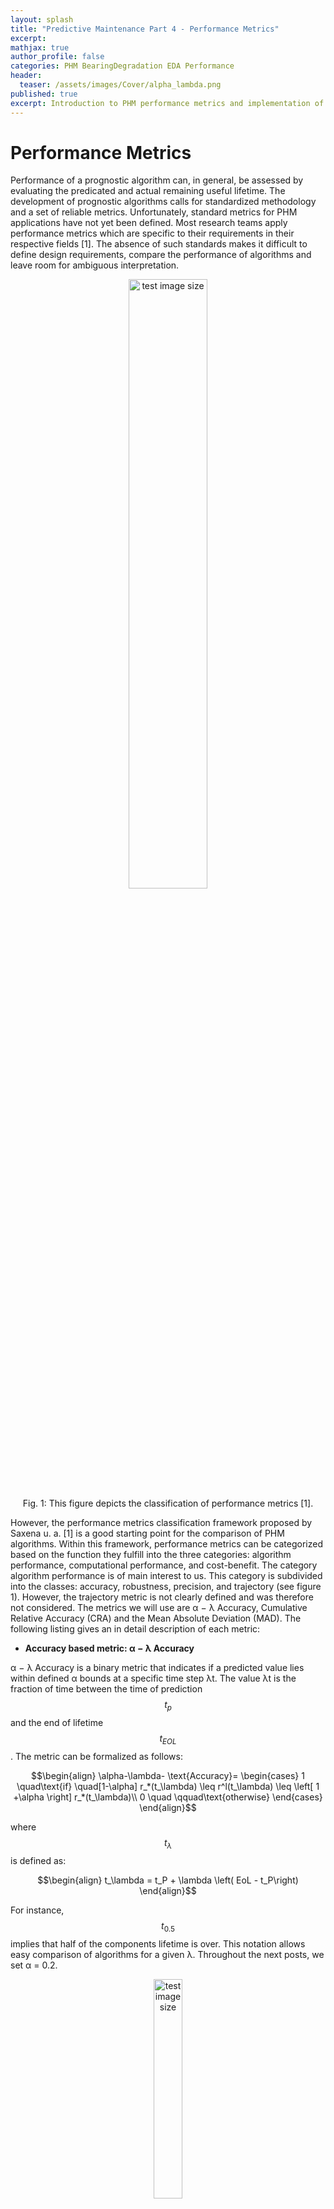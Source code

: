 ```yaml
---
layout: splash
title: "Predictive Maintenance Part 4 - Performance Metrics"
excerpt:
mathjax: true
author_profile: false
categories: PHM BearingDegradation EDA Performance
header:
  teaser: /assets/images/Cover/alpha_lambda.png
published: true
excerpt: Introduction to PHM performance metrics and implementation of the α − λ and CRA metric.
---
```




Performance Metrics
===================

Performance of a prognostic algorithm can, in general, be assessed by evaluating the predicated and actual remaining useful lifetime. The development of prognostic algorithms calls for standardized methodology and a set of reliable metrics. Unfortunately, standard metrics for PHM applications have not yet been defined. Most research teams apply performance metrics which are specific to their requirements in their respective fields [1].
The absence of such standards makes it difficult to define design requirements, compare the performance of algorithms and leave room for ambiguous interpretation.

<div style="text-align:center">
<img src="/assets/images/PHM/Introduction/metrics_classes.png" alt="test image size" height="50%" width="50%">
<figcaption>Fig. 1: This  figure depicts the classification of performance metrics [1].</figcaption>
</div>


However, the performance metrics classification framework proposed by Saxena u. a. [1] is a good starting point for the comparison of PHM algorithms. Within this framework, performance metrics can be categorized based on the function they fulfill into the three categories: algorithm performance, computational performance, and cost-benefit. The category algorithm performance is of main interest to us. This category is subdivided into the classes: accuracy, robustness, precision, and trajectory (see figure 1). However, the trajectory metric is not clearly defined and was therefore not considered. The metrics we will use are α − λ Accuracy, Cumulative Relative Accuracy (CRA) and the Mean Absolute Deviation (MAD). The following listing gives an in detail description of each metric:

-  **Accuracy based metric: α − λ Accuracy**

α − λ Accuracy is a binary metric that indicates if a predicted value lies within defined α bounds at a specific time step λt. The value λt is the fraction of time between the time of prediction $$t_p$$ and the end of lifetime $$t_{EOL}$$. The metric can be formalized as follows:

  $$\begin{align}
   	\alpha-\lambda-  \text{Accuracy}=
          \begin{cases}
          1 \quad\text{if} \quad[1-\alpha] r_*(t_\lambda) \leq r^l(t_\lambda) \leq \left[ 1 +\alpha \right] r_*(t_\lambda)\\
          0 \quad   \qquad\text{otherwise}
          \end{cases}
    \end{align}$$

where $$t_\lambda$$ is defined as:

$$\begin{align}
    t_\lambda = t_P + \lambda \left( EoL - t_P\right)
  \end{align}$$

For instance, $$t_{0.5}$$ implies that half of the components lifetime is over. This notation allows easy
comparison of algorithms for a given λ. Throughout the next posts, we set α = 0.2.

<div style="text-align:center">
<img src="/assets/images/PHM/Introduction/alpha_lambda.png" alt="test image size" height="30%" width="30%">
<figcaption>Fig. 2: Plot depicting the alpha lambda accuracy metric. The blue shaded area represents the accuracy cone [2].</figcaption>
</div>



   - **Accuracy based metric: Cumulative Relative Accuracy (CRA)**

Relative Accuracy (RA) is a metric similar to the $$\alpha-\lambda$$ Accuracy, but instead of outputting a binary value the RA quantifies the prediction accuracy. RA is formalized as:


$$\begin{align}
   	\text{RA}_\lambda = 1- \dfrac{\left|r_\ast(t_\lambda)-r^l(t_\lambda)\right|  }{r_\ast(t_\lambda)}
   	\end{align}$$


The Cumulative Relative Accuracy then gives an impression of the general performance of the algorithm since the RA only gives information about the algorithm performance at a specific point in time $$t_\lambda$$. The CRA is defined as a normalized weighted sum of relative prediction accuracies at specific instances [1]:


$$\begin{align}
   	\text{CRA}_\lambda = \dfrac{1}{\left| l_\lambda \right| }\sum_{i=1}^{l_\lambda}w(r^l)\cdot RA_\lambda
\end{align}$$


where $$l_\lambda $$ is the set of all time indexes before the prediction is made and $$\mid l_\lambda \mid$$ is the cardinality of the set. $$w(r^l)$$ is a set of weights which allows us to give accuracies close to EOL a higher importance. The CRA is restricted a range between 0 and 1 where CRA= 1 is a perfect score. For a prediction error larger than $$100\%$$ the CRA is set to zero.


- **Precision based metric: Mean absolute deviation from the sample median**

 The Mean absolute deviation from the sample median (MAD) is a resistant estimator of the dispersion or spread of the error. If the sample size is expected to be low or outliers might be encountered, the MAD is a robust metric that allows making meaningful inferences [1].  It is defined as follows:


$$\begin{align}
 	AD(i)=\dfrac{1}{n} \sum_{l=1}^n \mid \Delta^l(i) - M \mid
 	\end{align}$$

  where $$M = \underset{l}{\mathrm{median}}  \left( \Delta^l(i)\right)$$ and median is the $$\dfrac{n+1}{2}$$ th order statistic. The perfect MAD score is 0.

- **Robustness based metric**

Robustness metrics quantify the sensitivity of prognostic algorithms to inherent variations of the input data. For this task, the influence of the number of training datasets on the performance of the prognostic algorithm was evaluated.  



A detailed discussion of performance metrics and their application can be found in [1].

## Implementation

The implementation of both performance metrics in python is pretty straight forward. Therefore I will just post the code. First, let us implement the α − λ Accuracy metric.


###  α − λ Accuracy

```python
#α − λ Accuracy
def alpha_lambda(RULTrue, predictedRUL):
    alpha = 0.2
    lambda1 = 1
    alpha_lamda_flag = []
    alpha_upper = RULTrue * (1+alpha);

    alpha_lower = RULTrue * (1-alpha);
    for i in range(len(RULTrue)):
        if predictedRUL[i] < alpha_upper[i] and predictedRUL[i] > alpha_lower[i]:
            alpha_lamda_flag.append(1)
        else:
            alpha_lamda_flag.append(0)

    return alpha_lamda_flag



```


```python
import numpy as np
import pandas as pd
RULTrue =np.array([1,0.9,0.8,0.7,0.6,0.5,0.4,0.3,0.2,0.1,0])
predictedRUL = np.array([0.9,0.8,0.63,0.6,0.55,0.6,0.45,0.3,0.2,0.08,0.02])
alpha_lamda_flag = alpha_lambda(RULTrue, predictedRUL)
print(alpha_lamda_flag)
```

    [1, 1, 0, 1, 1, 0, 1, 1, 1, 0, 0]



```python
# Plot alpha-lambda metric
%matplotlib inline
import matplotlib.pyplot as plt
RULTrue =np.array([1,0.9,0.8,0.7,0.6,0.5,0.4,0.3,0.2,0.1,0])
predictedRUL = np.array([0.9,0.8,0.63,0.6,0.55,0.6,0.45,0.3,0.2,0.08,0.02])
alpha = 0.2
alpha_upper = RULTrue * (1+alpha);

alpha_lower = RULTrue * (1-alpha);
x = [0,0.1,0.2,0.3,0.4,0.5,0.6,0.7,0.8,0.9,1]
# Create a figure of given size
fig = plt.figure(figsize=(10,8))
# Add a subplot
ax = fig.add_subplot(111)
plt.rcParams.update({'font.size': 20})
plt.tick_params(axis='both', which='major', labelsize=20)
plt.tick_params(axis='both', which='minor', labelsize=20)
# Set title
plt.plot(x,RULTrue,label="True RUL")


plt.gca().fill_between(x, alpha_lower,alpha_upper, color="#dddddd")

plt.scatter(x,predictedRUL,label="Predicted RUL")

ax.set_xticks([0,0.2,0.4,0.6,0.8,1])
plt.margins(0)
ax.set_xlabel("Time index", fontsize=20)
ax.set_ylabel("RUL", fontsize=20)
leg = plt.legend()


```

<div style="text-align:center">
<img src="/assets/images/PHM/Introduction/RUL.png" alt="test image size" height="60%" width="60%">
<figcaption>Fig. 3: RUL prediction based on RULTrue and predictedRUL. Predictions which are within the shaded cone will be labeled as "true" and dots outside the shaded cone as "false" by the α − λ Accuracy metric.</figcaption>
</div>



### Cumulative Relative Accuracy

Next we will implement the Cumulative Relative Accuracy or CRA.


```python
#Python code for prognostic metrics - Cumulative Relative Accuracy
def cum_RA(RULTrue, predictedRUL):

    w_r = 1 # weight factor function of the RUL

    #Calculation of Relative Accuracy

    RA =  1 - abs((RULTrue-predictedRUL)/RULTrue);

    p_lambda = len(RA);

    # Cumulative Relative Accuracy
    CRA = (1/abs(p_lambda))*sum(w_r*RA);

    return CRA
```


```python
CRA = cum_RA(RULTrue, predictedRUL)
print(CRA)
```

    0.0204166666667

Now let's do some quick sanity checks by considering two extreme cases: perfect prediction and zero RUL prediction.


```python
RULTrue =np.array([120,100,80,60,40,20])
predictedRUL = np.array([120,100,80,60,40,20])

alpha_lamda_flag = alpha_lambda(RULTrue, predictedRUL)
print("Perfect prediction result α − λ Accuracy: {}".format(alpha_lamda_flag))

CRA = cum_RA(RULTrue, predictedRUL)
print("Perfect prediction result CRA {}".format(CRA))
```

    Perfect prediction result α − λ Accuracy: [1, 1, 1, 1, 1, 1]
    Perfect prediction result CRA 1.0



```python
RULTrue =np.array([120,100,80,60,40,20])
predictedRUL = np.array([0,0,0,0,0,0])

alpha_lamda_flag = alpha_lambda(RULTrue, predictedRUL)
print("Zero prediction result α − λ Accuracy: {}".format(alpha_lamda_flag))

CRA = cum_RA(RULTrue, predictedRUL)
print("Zero prediction result CRA: {}".format(CRA))
```

    Zero prediction result α − λ Accuracy: [0, 0, 0, 0, 0, 0]
    Zero prediction result CRA: 0.0


The results align with our expectations. Now we are ready to apply these metrics.

References
----------

[1] SAXENA, Abhinav ; CELAYA, Jose ; BALABAN, Edward ; GOEBEL, Kai ; SAHA, Bhaskar ; SAHA, Sankalita ; SCHWABACHER, Mark: Metrics for Evaluating Performance of Prognostic Techniques. (2008)

[2] SHANE, Butler: Prognostic Algorithms and for Condition Monitoring and Remaining Useful Life Estiamtion, Diss., 2012
